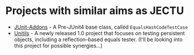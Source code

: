 # Projects with similar aims as JECTU #
  * [JUnit-Addons](http://junit-addons.sourceforge.net/) - A Pre-JUnit4 base class, called `EqualsHashCodeTestCase`
  * [Unitils](http://www.unitils.org/) - A newly released 1.0 project that focuses on testing persistent objects, including a reflection-based equals tester.  (I'll be looking into this project for possible synergies...)